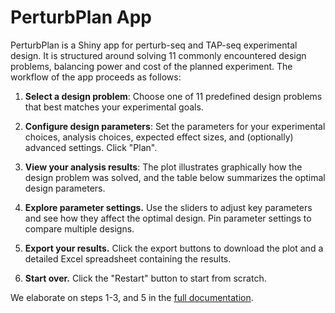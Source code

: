 # PerturbPlan App

PerturbPlan is a Shiny app for perturb-seq and TAP-seq experimental design. It is structured around solving 11 commonly encountered design problems, balancing power and cost of the planned experiment. The workflow of the app proceeds as follows:

1. **Select a design problem**: Choose one of 11 predefined design problems that best matches your experimental goals.

2. **Configure design parameters**: Set the parameters for your experimental choices, analysis choices, expected effect sizes, and (optionally) advanced settings. Click "Plan".

3. **View your analysis results**: The plot illustrates graphically how the design problem was solved, and the table below summarizes the optimal design parameters.

4. **Explore parameter settings.** Use the sliders to adjust key parameters and see how they affect the optimal design. Pin parameter settings to compare multiple designs.

5. **Export your results.** Click the export buttons to download the plot and a detailed Excel spreadsheet containing the results.

6. **Start over.** Click the "Restart" button to start from scratch.

We elaborate on steps 1-3, and 5 in the [full documentation](https://katsevich-lab-perturbplanappdev.share.connect.posit.cloud/_w_29fe7fc525454dc3948529f065cec6b5/www/perturbplanapp.html).
